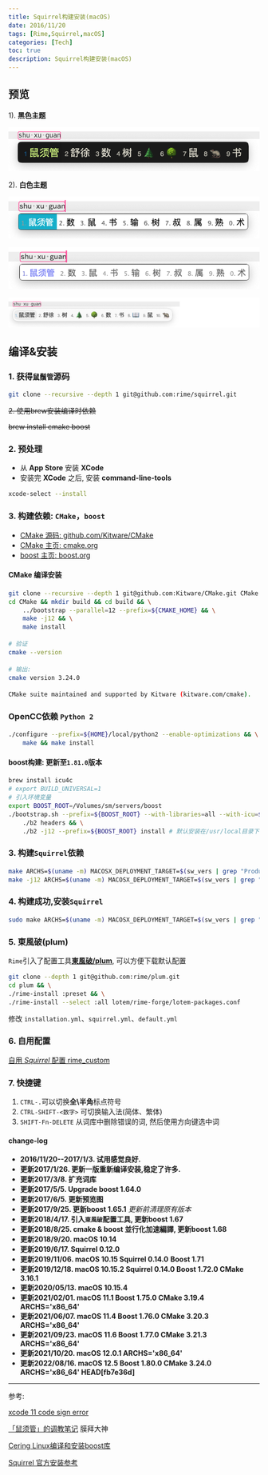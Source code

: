 ```yaml
---
title: Squirrel构建安装(macOS)
date: 2016/11/20
tags: [Rime,Squirrel,macOS]
categories: [Tech]
toc: true
description: Squirrel构建安装(macOS)
---
```


## 预览

1). **黑色主题**

![rime_black_new.png](/imgs/squirrel-screenshot/rime_black_new.png)

2). **白色主题**

![rime_white.png](/imgs/squirrel-screenshot/rime_white.png)

![rime_white_placeless.png](/imgs/squirrel-screenshot/rime_white_placeless.png)

![rime_white_placeless.png](/imgs/squirrel-screenshot/yakir_white.png)

## 编译&安装

### 1. 获得`鼠鬚管`源码

```bash
git clone --recursive --depth 1 git@github.com:rime/squirrel.git
```

~~2. 使用brew安装编译时依赖~~

~~brew install cmake boost~~

### 2. 预处理

- 从 **App Store** 安装 **XCode**
- 安装完 **XCode** 之后, 安装 **command-line-tools**

```bash
xcode-select --install
```

### 3. 构建依赖: `CMake`，`boost`

- [CMake 源码: github.com/Kitware/CMake](https://github.com/Kitware/CMake)
- [CMake 主页: cmake.org](https://cmake.org)
- [boost 主页: boost.org](http://www.boost.org)

#### CMake 编译安装

```bash
git clone --recursive --depth 1 git@github.com:Kitware/CMake.git CMake
cd CMake && mkdir build && cd build && \
    ../bootstrap --parallel=12 --prefix=${CMAKE_HOME} && \
    make -j12 && \
    make install

# 验证
cmake --version

# 输出: 
cmake version 3.24.0

CMake suite maintained and supported by Kitware (kitware.com/cmake).
```

### OpenCC依赖 `Python 2`

```bash
./configure --prefix=${HOME}/local/python2 --enable-optimizations && \
    make && make install
```

#### boost构建: 更新至`1.81.0`版本

```bash
brew install icu4c
# export BUILD_UNIVERSAL=1
# 引入环境变量 
export BOOST_ROOT=/Volumes/sm/servers/boost
./bootstrap.sh --prefix=${BOOST_ROOT} --with-libraries=all --with-icu=$BREW_OPT/icu4c && \
    ./b2 headers && \
    ./b2 -j12 --prefix=${BOOST_ROOT} install # 默认安装在/usr/local目录下 
```

### 3. 构建`Squirrel`依赖

```bash
make ARCHS=$(uname -m) MACOSX_DEPLOYMENT_TARGET=$(sw_vers | grep "ProductVersion" | awk '/ProductVersion:/ {print $2}') deps
make -j12 ARCHS=$(uname -m) MACOSX_DEPLOYMENT_TARGET=$(sw_vers | grep "ProductVersion" | awk '/ProductVersion:/ {print $2}')  # do not use make -jX when make deps 
```

### 4. 构建成功,安装`Squirrel`

```bash
sudo make ARCHS=$(uname -m) MACOSX_DEPLOYMENT_TARGET=$(sw_vers | grep "ProductVersion" | awk '/ProductVersion:/ {print $2}') install 
```

### 5. 東風破(plum)

`Rime`引入了配置工具[**東風破/plum**](https://github.com/rime/plum), 可以方便下载默认配置

```bash
git clone --depth 1 git@github.com:rime/plum.git
cd plum && \
./rime-install :preset && \
./rime-install --select :all lotem/rime-forge/lotem-packages.conf
```

修改 `installation.yml`、`squirrel.yml`、`default.yml`

### 6. 自用配置

[自用 *Squirrel* 配置 rime_custom](https://github.com/yakirChen/macOS-libs/tree/master/rime/rime_custom)

### 7. 快捷键

1. `CTRL-.`可以切换**全\半角**标点符号  
2. `CTRL-SHIFT-<数字>` 可切换输入法(简体、繁体)  
3. `SHIFT-Fn-DELETE` 从词库中删除错误的词, 然后使用方向键选中词  

#### change-log

- **2016/11/20--2017/1/3. 试用感觉良好.**
- **更新2017/1/26. 更新一版重新编译安装,稳定了许多.**
- **更新2017/3/8. 扩充词库**
- **更新2017/5/5. Upgrade boost 1.64.0**
- **更新2017/6/5. 更新预览图**
- **更新2017/9/25. 更新boost 1.65.1** _更新前清理原有版本_
- **更新2018/4/17. 引入`東風破`配置工具, 更新boost 1.67**
- **更新2018/8/25. cmake & boost 並行化加速編譯, 更新boost 1.68**
- **更新2018/9/20. macOS 10.14**
- **更新2019/6/17. Squirrel 0.12.0**
- **更新2019/11/06. macOS 10.15 Squirrel 0.14.0** **Boost 1.71**
- **更新2019/12/18. macOS 10.15.2 Squirrel 0.14.0 Boost 1.72.0 CMake 3.16.1**
- **更新2020/05/13. macOS 10.15.4**
- **更新2021/02/01. macOS 11.1 Boost 1.75.0 CMake 3.19.4 ARCHS='x86_64'**
- **更新2021/06/07. macOS 11.4 Boost 1.76.0 CMake 3.20.3 ARCHS='x86_64'**
- **更新2021/09/23. macOS 11.6 Boost 1.77.0 CMake 3.21.3 ARCHS='x86_64'**
- **更新2021/10/20. macOS 12.0.1 ARCHS='x86_64'**
- **更新2022/08/16. macOS 12.5 Boost 1.80.0 CMake 3.24.0 ARCHS='x86_64' HEAD[fb7e36d]**

---

参考:

[xcode 11 code sign error](https://blog.csdn.net/u012186949/article/details/38756949)

[「鼠须管」的调教笔记](https://scomper.me/gtd/-shu-xu-guan-de-diao-jiao-bi-ji) 膜拜大神

[Cering Linux编译和安装boost库](http://cering.github.io/2015/10/30/Linux编译和安装boost库/)

[Squirrel 官方安装参考](https://github.com/rime/squirrel/blob/master/INSTALL.md)  
